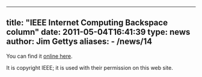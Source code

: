 
---
title: "IEEE Internet Computing Backspace column"
date: 2011-05-04T16:41:39
type: news
author: Jim Gettys
aliases:
    - /news/14
---
You can find it [online here](http://www.bufferbloat.net/documents/3).

It is copyright IEEE; it is used with their permission on this web site.

